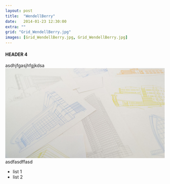 ```yaml
---
layout: post
title:  "WendellBerry"
date:   2014-01-23 12:30:00
extra: ""
grid: "Grid_WendellBerry.jpg"
images: [Grid_WendellBerry.jpg, Grid_WendellBerry.jpg]
---
```


#### HEADER 4
asdhjfgasjhfgjkdsa
<img src="/images/Grid_VOA.jpg" class="img-responsive"/>
asdfasdffasd

- list 1
- list 2